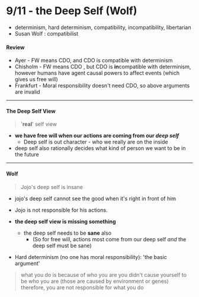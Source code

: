 # 9/11 - the Deep Self (Wolf)

- determinism, hard determinism, compatibility, incompatibility, libertarian
- Susan Wolf : compatibilist  

#### Review
- Ayer - FW means CDO, and CDO is compatible with determinism
- Chisholm - FW means CDO , but CDO is **in**compatible with determinism, however humans have agent causal powers to affect events (which gives us free will)
- Frankfurt - Moral responsibility doesn't need CDO, so above arguments are invalid

---

#### The Deep Self View
> '**real**' self view

- **we have free will when our actions are coming from our *deep self***
    + Deep self is out character - who we really are on the inside
- deep self also rationally decides what kind of person we want to be in the future 

---

#### Wolf  
> Jojo's deep self is insane

- jojo's deep self cannot see the good when it's right in front of him
- Jojo is not responsible for his actions.
- **the deep self view is missing something**
    + the deep self needs to be **sane** also
        * (So for free will, actions most come from our deep self *and* the deep self must be sane)

- Hard determinism (no one has moral responsibility): 'the basic argument'    

> what you do is because of who you are
 you didn't cause yourself to be who you are (those are caused by environment or genes)
 therefore, you are not responsible for what you do
